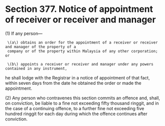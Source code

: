 # Section 377. Notice of appointment of receiver or receiver and manager

\(1\) If any person—

     \(a\) obtains an order for the appointment of a receiver or receiver and manager of the property of a  
     company or of the property within Malaysia of any other corporation; or

     \(b\) appoints a receiver or receiver and manager under any powers contained in any instrument,

he shall lodge with the Registrar in a notice of appointment of that fact, within seven days from the date he obtained the order or made the appointment.

\(2\) Any person who contravenes this section commits an offence and, shall, on conviction, be liable to a fine not exceeding fifty thousand ringgit, and in the case of a continuing offence, to a further fine not exceeding five hundred ringgit for each day during which the offence continues after conviction.

